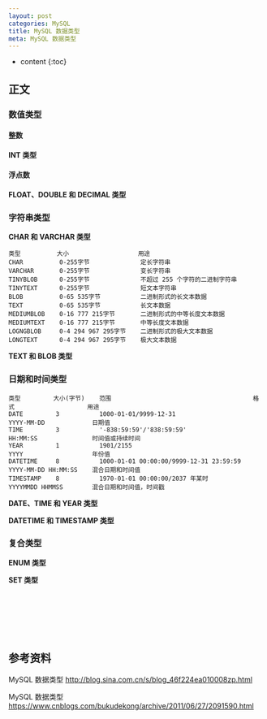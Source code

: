 ```yaml
---
layout: post
categories: MySQL
title: MySQL 数据类型
meta: MySQL 数据类型
---
```

* content
{:toc}

## 正文

### 数值类型

#### 整数

**INT 类型**





#### 浮点数

**FLOAT、DOUBLE 和 DECIMAL 类型**



### 字符串类型

**CHAR 和 VARCHAR 类型**

```
类型          大小                   用途
CHAR          0-255字节              定长字符串
VARCHAR       0-255字节              变长字符串
TINYBLOB      0-255字节              不超过 255 个字符的二进制字符串
TINYTEXT      0-255字节              短文本字符串
BLOB          0-65 535字节           二进制形式的长文本数据
TEXT          0-65 535字节           长文本数据
MEDIUMBLOB    0-16 777 215字节       二进制形式的中等长度文本数据
MEDIUMTEXT    0-16 777 215字节       中等长度文本数据
LOGNGBLOB     0-4 294 967 295字节    二进制形式的极大文本数据
LONGTEXT      0-4 294 967 295字节    极大文本数据 
```

**TEXT 和 BLOB 类型**

### 日期和时间类型

```
类型         大小(字节)    范围                                       格式                    用途
DATE         3           1000-01-01/9999-12-31                      YYYY-MM-DD             日期值
TIME         3           '-838:59:59'/'838:59:59'                   HH:MM:SS               时间值或持续时间
YEAR         1           1901/2155                                  YYYY                   年份值
DATETIME     8           1000-01-01 00:00:00/9999-12-31 23:59:59    YYYY-MM-DD HH:MM:SS    混合日期和时间值
TIMESTAMP    8           1970-01-01 00:00:00/2037 年某时             YYYYMMDD HHMMSS        混合日期和时间值，时间戳 
```

**DATE、TIME 和 YEAR 类型**

**DATETIME 和 TIMESTAMP 类型**

### 复合类型

**ENUM 类型**

**SET 类型**

<br/><br/><br/><br/><br/>
## 参考资料

MySQL 数据类型 <http://blog.sina.com.cn/s/blog_46f224ea010008zp.html>

MySQL 数据类型 <https://www.cnblogs.com/bukudekong/archive/2011/06/27/2091590.html>

